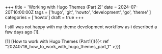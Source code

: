 +++
title = 'Working with Hugo Themes (Part 2)'
date = 2024-07-20T16:00:00Z
tags = ['hugo', 'git', 'howto', 'development', 'go', 'theme' ]
categories = ['howto']
draft = true
+++

I still was not happy with my theme development workflow as i described a few days ago [1].

[1] [How to work with Hugo Themes (Part1)]({{< ref "20240718_how_to_work_with_hugo_themes_part_1" >}})  

